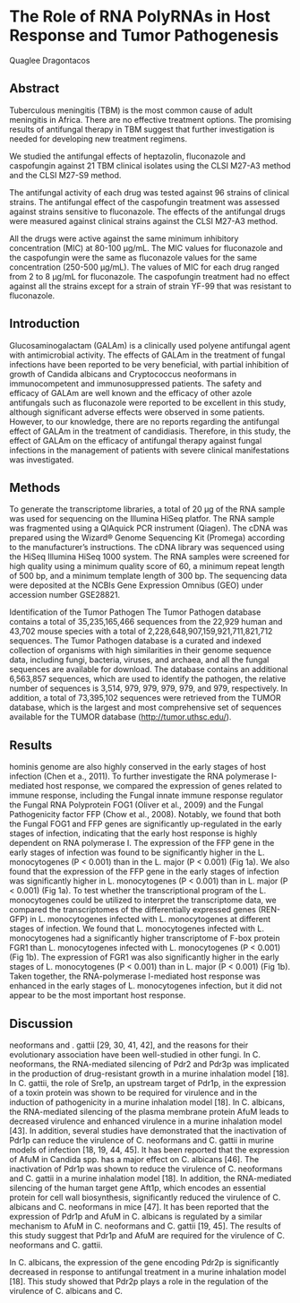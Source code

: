 # The Role of RNA PolyRNAs in Host Response and Tumor Pathogenesis
Quaglee Dragontacos


## Abstract
Tuberculous meningitis (TBM) is the most common cause of adult meningitis in Africa. There are no effective treatment options. The promising results of antifungal therapy in TBM suggest that further investigation is needed for developing new treatment regimens.

We studied the antifungal effects of heptazolin, fluconazole and caspofungin against 21 TBM clinical isolates using the CLSI M27-A3 method and the CLSI M27-S9 method.

The antifungal activity of each drug was tested against 96 strains of clinical strains. The antifungal effect of the caspofungin treatment was assessed against strains sensitive to fluconazole. The effects of the antifungal drugs were measured against clinical strains against the CLSI M27-A3 method.

All the drugs were active against the same minimum inhibitory concentration (MIC) at 80-100 µg/mL. The MIC values for fluconazole and the caspofungin were the same as fluconazole values for the same concentration (250-500 µg/mL). The values of MIC for each drug ranged from 2 to 8 µg/mL for fluconazole. The caspofungin treatment had no effect against all the strains except for a strain of strain YF-99 that was resistant to fluconazole.


## Introduction
Glucosaminogalactam (GALAm) is a clinically used polyene antifungal agent with antimicrobial activity. The effects of GALAm in the treatment of fungal infections have been reported to be very beneficial, with partial inhibition of growth of Candida albicans and Cryptococcus neoformans in immunocompetent and immunosuppressed patients. The safety and efficacy of GALAm are well known and the efficacy of other azole antifungals such as fluconazole were reported to be excellent in this study, although significant adverse effects were observed in some patients. However, to our knowledge, there are no reports regarding the antifungal effect of GALAm in the treatment of candidiasis. Therefore, in this study, the effect of GALAm on the efficacy of antifungal therapy against fungal infections in the management of patients with severe clinical manifestations was investigated.


## Methods
To generate the transcriptome libraries, a total of 20 µg of the RNA sample was used for sequencing on the Illumina HiSeq platfor. The RNA sample was fragmented using a QIAquick PCR instrument (Qiagen). The cDNA was prepared using the Wizard® Genome Sequencing Kit (Promega) according to the manufacturer’s instructions. The cDNA library was sequenced using the HiSeq Illumina HiSeq 1000 system. The RNA samples were screened for high quality using a minimum quality score of 60, a minimum repeat length of 500 bp, and a minimum template length of 300 bp. The sequencing data were deposited at the NCBIs Gene Expression Omnibus (GEO) under accession number GSE28821.

Identification of the Tumor Pathogen
The Tumor Pathogen database contains a total of 35,235,165,466 sequences from the 22,929 human and 43,702 mouse species with a total of 2,228,648,907,159,921,711,821,712 sequences. The Tumor Pathogen database is a curated and indexed collection of organisms with high similarities in their genome sequence data, including fungi, bacteria, viruses, and archaea, and all the fungal sequences are available for download. The database contains an additional 6,563,857 sequences, which are used to identify the pathogen, the relative number of sequences is 3,514, 979, 979, 979, 979, and 979, respectively. In addition, a total of 73,395,102 sequences were retrieved from the TUMOR database, which is the largest and most comprehensive set of sequences available for the TUMOR database (http://tumor.uthsc.edu/).


## Results
hominis genome are also highly conserved in the early stages of host infection (Chen et a., 2011). To further investigate the RNA polymerase I-mediated host response, we compared the expression of genes related to immune response, including the Fungal innate immune response regulator the Fungal RNA Polyprotein FOG1 (Oliver et al., 2009) and the Fungal Pathogenicity factor FFP (Chow et al., 2008). Notably, we found that both the Fungal FOG1 and FFP genes are significantly up-regulated in the early stages of infection, indicating that the early host response is highly dependent on RNA polymerase I. The expression of the FFP gene in the early stages of infection was found to be significantly higher in the L. monocytogenes (P < 0.001) than in the L. major (P < 0.001) (Fig 1a). We also found that the expression of the FFP gene in the early stages of infection was significantly higher in L. monocytogenes (P < 0.001) than in L. major (P < 0.001) (Fig 1a). To test whether the transcriptional program of the L. monocytogenes could be utilized to interpret the transcriptome data, we compared the transcriptomes of the differentially expressed genes (REN-GFP) in L. monocytogenes infected with L. monocytogenes at different stages of infection. We found that L. monocytogenes infected with L. monocytogenes had a significantly higher transcriptome of F-box protein FGR1 than L. monocytogenes infected with L. monocytogenes (P < 0.001) (Fig 1b). The expression of FGR1 was also significantly higher in the early stages of L. monocytogenes (P < 0.001) than in L. major (P < 0.001) (Fig 1b). Taken together, the RNA-polymerase I-mediated host response was enhanced in the early stages of L. monocytogenes infection, but it did not appear to be the most important host response.


## Discussion
neoformans and . gattii [29, 30, 41, 42], and the reasons for their evolutionary association have been well-studied in other fungi. In C. neoformans, the RNA-mediated silencing of Pdr2 and Pdr3p was implicated in the production of drug-resistant growth in a murine inhalation model [18]. In C. gattii, the role of Sre1p, an upstream target of Pdr1p, in the expression of a toxin protein was shown to be required for virulence and in the induction of pathogenicity in a murine inhalation model [18]. In C. albicans, the RNA-mediated silencing of the plasma membrane protein AfuM leads to decreased virulence and enhanced virulence in a murine inhalation model [43]. In addition, several studies have demonstrated that the inactivation of Pdr1p can reduce the virulence of C. neoformans and C. gattii in murine models of infection [18, 19, 44, 45]. It has been reported that the expression of AfuM in Candida spp. has a major effect on C. albicans [46]. The inactivation of Pdr1p was shown to reduce the virulence of C. neoformans and C. gattii in a murine inhalation model [18]. In addition, the RNA-mediated silencing of the human target gene Aft1p, which encodes an essential protein for cell wall biosynthesis, significantly reduced the virulence of C. albicans and C. neoformans in mice [47]. It has been reported that the expression of Pdr1p and AfuM in C. albicans is regulated by a similar mechanism to AfuM in C. neoformans and C. gattii [19, 45]. The results of this study suggest that Pdr1p and AfuM are required for the virulence of C. neoformans and C. gattii.

In C. albicans, the expression of the gene encoding Pdr2p is significantly decreased in response to antifungal treatment in a murine inhalation model [18]. This study showed that Pdr2p plays a role in the regulation of the virulence of C. albicans and C.
